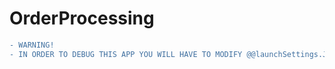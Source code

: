 # OrderProcessing
```diff
- WARNING!
- IN ORDER TO DEBUG THIS APP YOU WILL HAVE TO MODIFY @@launchSettings.JSON FILE

```
